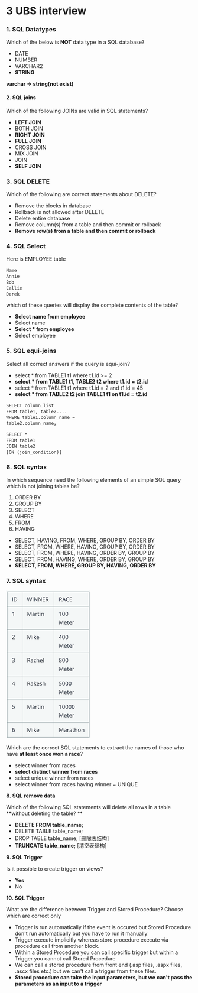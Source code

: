 # **3 UBS interview**

### 1. SQL Datatypes 

Which of the below is **NOT** data type in a SQL database? 

* DATE 
* NUMBER 
* VARCHAR2 
* **STRING** 


**varchar => string(not exist)**


#### 2. SQL joins 

Which of the following JOINs are valid in SQL statements? 


* **LEFT JOIN**
* BOTH JOIN 
* **RIGHT JOIN**
* **FULL JOIN** 
* CROSS JOIN 
* MIX JOIN 
* JOIN 
* **SELF JOIN** 


### 3. SQL DELETE 

Which of the following are correct statements about DELETE? 

* Remove the blocks in database 
* Rollback is not allowed after DELETE 
* Delete entire database 
* Remove column(s) from a table and then commit or rollback 
* **Remove row(s) from a table and then commit or rollback** 


### 4. SQL Select 

Here is EMPLOYEE table 

```
Name 
Annie 
Bob
Callie 
Derek 
```

which of these queries will display the complete contents of the table? 
 

* **Select name from employee** 
* Select name 
* **Select * from employee** 
* Select employee 

 
### 5. SQL equi-joins 

Select all correct answers if the query is equi-join? 

* select * from TABLE1 t1 where t1.id >= 2 
* **select * from TABLE1 t1, TABLE2 t2 where t1.id = t2.id** 
* select * from TABLE1 t1 where t1.id = 2 and t1.id = 45 
* **select * from TABLE2 t2 join TABLE1 t1 on t1.id = t2.id**

```
SELECT column_list 
FROM table1, table2....
WHERE table1.column_name =
table2.column_name; 
```
```
SELECT *
FROM table1 
JOIN table2
[ON (join_condition)]
```


### **6. SQL syntax**

In which sequence need the following elements of an simple SQL query which is not joining tables be? 

1. ORDER BY 
2. GROUP BY 
3. SELECT 
4. WHERE 
5. FROM 
6. HAVING 

* SELECT, HAVING, FROM, WHERE, GROUP BY, ORDER BY 
* SELECT, FROM, WHERE, HAVING, GROUP BY, ORDER BY 
* SELECT, FROM, WHERE, HAVING, ORDER BY, GROUP BY 
* SELECT, FROM, HAVING, WHERE, ORDER BY, GROUP BY 
* **SELECT, FROM, WHERE, GROUP BY, HAVING, ORDER BY**


###  **7. SQL syntax**

![Alt Image Text](../images/chap7_3_1.png "Body image")


Which are the correct SQL statements to extract the names of those who have **at least once won a race**? 

* select winner from races 
* **select distinct winner from races** 
* select unique winner from races 
* select winner from races having winner = UNIQUE 


**8. SQL remove data**

Which of the following SQL statements will delete all rows in a table **without deleting the table? **

* **DELETE FROM table_name;** 
* DELETE TABLE table_name; 
* DROP TABLE table_name;      [删除表结构]  
* **TRUNCATE table_name;**    [清空表结构] 


**9. SQL Trigger**

Is it possible to create trigger on views? 

* **Yes** 
* No 

**10. SQL Trigger**

What are the difference between Trigger and Stored Procedure? Choose which are correct only 

* Trigger is run automatically if the event is occured but Stored Procedure don't run automatically but you have to run it manually 
* Trigger execute implicitly whereas store procedure execute via procedure call from another block. 
* Within a Stored Procedure you can call specific trigger but within a Trigger you cannot call Stored Procedure 
* We can call a stored procedure from front end (.asp files, .aspx files, .ascx files etc.) but we can't call a trigger from these files. 
* **Stored procedure can take the input parameters, but we can't pass the parameters as an input to a trigger**
